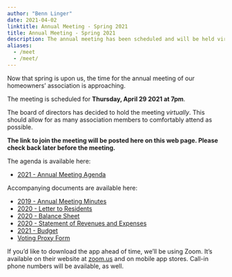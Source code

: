 ```yaml
---
author: "Benn Linger"
date: 2021-04-02
linktitle: Annual Meeting - Spring 2021
title: Annual Meeting - Spring 2021
description: The annual meeting has been scheduled and will be held virtually.
aliases:
  - /meet
  - /meet/
---
```


Now that spring is upon us, the time for the annual meeting of our homeowners’ association is approaching.

The meeting is scheduled for **Thursday, April 29 2021 at 7pm**.

The board of directors has decided to hold the meeting *virtually*. This should allow for as many association members to comfortably attend as possible.

**The link to join the meeting will be posted here on this web page. Please check back later before the meeting.**

The agenda is available here:

 * [2021 - Annual Meeting Agenda](../../annual-meeting-agenda-2021.pdf)

Accompanying documents are available here:

 * [2019 - Annual Meeting Minutes](../../annual-meeting-minutes-2019.pdf)
 * [2020 - Letter to Residents](../../letter-to-residents-2020.pdf)
 * [2020 - Balance Sheet](../../balance-sheet-2020.pdf)
 * [2020 - Statement of Revenues and Expenses](../../statement-of-revenues-and-expenses-2020.pdf)
 * [2021 - Budget](../../budget-2021-final.pdf)
 * [Voting Proxy Form](../../voting-proxy-form.pdf)

If you’d like to download the app ahead of time, we’ll be using Zoom. It’s available on their website at [zoom.us](http://zoom.us) and on mobile app stores. Call-in phone numbers will be available, as well.

